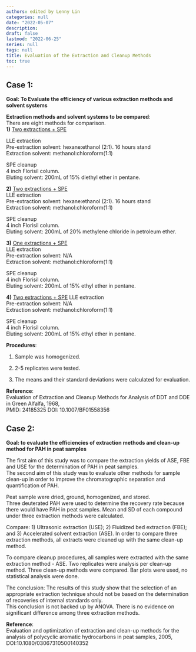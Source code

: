 ```yaml
---
authors: edited by Lenny Lin
categories: null
date: "2022-05-07"
description:
draft: false
lastmod: "2022-06-25"
series: null
tags: null
title: Evaluation of the Extraction and Cleanup Methods
toc: true
---
```




<!--more-->

## Case 1:   

**Goal: To Evaluate the efficiency of various extraction methods and solvent systems** 

**Extraction methods and solvent systems to be compared**:  
There are eight methods for comparison.  
**1)** <u>Two extractions + SPE</u>

LLE extraction  
Pre-extraction solvent: hexane:ethanol (2:1). 16 hours stand   
Extraction solvent: methanol:chloroform(1:1)   

SPE cleanup  
4 inch Florisil column.  
Eluting solvent:  200mL of 15% diethyl ether in pentane.  

**2)** <u>Two extractions + SPE</u>  
LLE extraction  
Pre-extraction solvent: hexane:ethanol (2:1). 16 hours stand    
Extraction solvent: methanol:chloroform(1:1)   

SPE cleanup  
4 inch Florisil column.  
Eluting solvent:  200mL of 20% methylene chloride in petroleum ether. 

**3)** <u>One extractions + SPE</u>   
LLE extraction  
Pre-extraction solvent: N/A      
Extraction solvent: methanol:chloroform(1:1)   

SPE cleanup  
4 inch Florisil column.  
Eluting solvent:  200mL of 15% ethyl ether in pentane.  

**4)** <u>Two extractions + SPE</u>
LLE extraction  
Pre-extraction solvent: N/A      
Extraction solvent: methanol:chloroform(1:1)   

SPE cleanup  
4 inch Florisil column.  
Eluting solvent:  200mL of 15% ethyl ether in pentane.  





**Procedures**:  

1) Sample was homogenized.  

2) 2-5 replicates were tested.  

3) The means and their standard deviations were calculated for evaluation.

**Reference**:  
Evaluation of Extraction and Cleanup Methods for Analysis of DDT and DDE in Green Alfalfa, 1968,  
PMID: 24185325 DOI: 10.1007/BF01558356

## Case 2: 

**Goal: to evaluate the efficiencies of extraction methods and clean-up method for PAH in peat samples**

The first aim of this study was to compare the extraction yields of ASE, FBE and USE for the determination of PAH in peat samples.  
The second aim of this study was to evaluate other methods for sample clean-up in order
to improve the chromatographic separation and quantification of PAH.  

Peat sample were dried, ground, homogenized, and stored.  
Three deuterated PAH were used to determine the recovery rate because there would have PAH in peat samples.  Mean and SD of each compound under three extraction methods were calculated.   

Compare: 1) Ultrasonic extraction (USE); 2) Fluidized bed extraction (FBE); and 3) Accelerated solvent extraction (ASE).  In order to compare three extraction methods, all extracts were cleaned up with the same clean-up method.  

To compare cleanup procedures, all samples were extracted with the same extraction method - ASE.  Two replicates were analysis per clean-up method.  Three clean-up methods were compared.  Bar plots were used, no statistical analysis were done.  

The conclusion:  The results of this study show that the selection of an appropriate extraction technique should not be based on the determination of recoveries of internal standards only.  
This conclusion is not backed up by ANOVA. There is no evidence on significant difference among three extraction methods.

**Reference**:   
Evaluation and optimization of extraction and clean-up methods for the analysis of polycyclic aromatic hydrocarbons in peat samples, 2005,   
DOI:10.1080/03067310500140352

